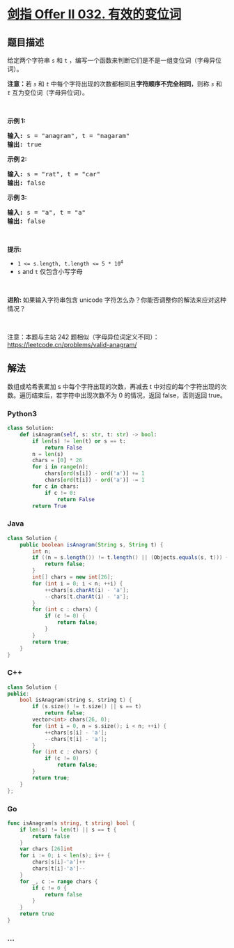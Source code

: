 # [剑指 Offer II 032. 有效的变位词](https://leetcode.cn/problems/dKk3P7)

## 题目描述

<!-- 这里写题目描述 -->

<p>给定两个字符串 <code>s</code> 和 <code>t</code> ，编写一个函数来判断它们是不是一组变位词（字母异位词）。</p>

<p><strong>注意：</strong>若&nbsp;<code><em>s</em></code> 和 <code><em>t</em></code><em>&nbsp;</em>中每个字符出现的次数都相同且<strong>字符顺序不完全相同</strong>，则称&nbsp;<code><em>s</em></code> 和 <code><em>t</em></code><em>&nbsp;</em>互为变位词（字母异位词）。</p>

<p>&nbsp;</p>

<p><strong>示例&nbsp;1:</strong></p>

<pre>
<strong>输入:</strong> s = &quot;anagram&quot;, t = &quot;nagaram&quot;
<strong>输出:</strong> true
</pre>

<p><strong>示例 2:</strong></p>

<pre>
<strong>输入:</strong> s = &quot;rat&quot;, t = &quot;car&quot;
<strong>输出: </strong>false</pre>

<p><strong>示例 3:</strong></p>

<pre>
<strong>输入:</strong> s = &quot;a&quot;, t = &quot;a&quot;
<strong>输出: </strong>false</pre>

<p>&nbsp;</p>

<p><strong>提示:</strong></p>

<ul>
	<li><code>1 &lt;= s.length, t.length &lt;= 5 * 10<sup>4</sup></code></li>
	<li><code>s</code>&nbsp;and&nbsp;<code>t</code>&nbsp;仅包含小写字母</li>
</ul>

<p>&nbsp;</p>

<p><strong>进阶:&nbsp;</strong>如果输入字符串包含 unicode 字符怎么办？你能否调整你的解法来应对这种情况？</p>

<p>&nbsp;</p>

<p><meta charset="UTF-8" />注意：本题与主站 242&nbsp;题相似（字母异位词定义不同）：<a href="https://leetcode.cn/problems/valid-anagram/">https://leetcode.cn/problems/valid-anagram/</a></p>

## 解法

<!-- 这里可写通用的实现逻辑 -->

数组或哈希表累加 s 中每个字符出现的次数，再减去 t 中对应的每个字符出现的次数。遍历结束后，若字符中出现次数不为 0 的情况，返回 false，否则返回 true。

<!-- tabs:start -->

### **Python3**

<!-- 这里可写当前语言的特殊实现逻辑 -->

```python
class Solution:
    def isAnagram(self, s: str, t: str) -> bool:
        if len(s) != len(t) or s == t:
            return False
        n = len(s)
        chars = [0] * 26
        for i in range(n):
            chars[ord(s[i]) - ord('a')] += 1
            chars[ord(t[i]) - ord('a')] -= 1
        for c in chars:
            if c != 0:
                return False
        return True
```

### **Java**

<!-- 这里可写当前语言的特殊实现逻辑 -->

```java
class Solution {
    public boolean isAnagram(String s, String t) {
        int n;
        if ((n = s.length()) != t.length() || (Objects.equals(s, t))) {
            return false;
        }
        int[] chars = new int[26];
        for (int i = 0; i < n; ++i) {
            ++chars[s.charAt(i) - 'a'];
            --chars[t.charAt(i) - 'a'];
        }
        for (int c : chars) {
            if (c != 0) {
                return false;
            }
        }
        return true;
    }
}
```

### **C++**

```cpp
class Solution {
public:
    bool isAnagram(string s, string t) {
        if (s.size() != t.size() || s == t)
            return false;
        vector<int> chars(26, 0);
        for (int i = 0, n = s.size(); i < n; ++i) {
            ++chars[s[i] - 'a'];
            --chars[t[i] - 'a'];
        }
        for (int c : chars) {
            if (c != 0)
                return false;
        }
        return true;
    }
};
```

### **Go**

```go
func isAnagram(s string, t string) bool {
	if len(s) != len(t) || s == t {
		return false
	}
	var chars [26]int
	for i := 0; i < len(s); i++ {
		chars[s[i]-'a']++
		chars[t[i]-'a']--
	}
	for _, c := range chars {
		if c != 0 {
			return false
		}
	}
	return true
}
```

### **...**

```

```

<!-- tabs:end -->
